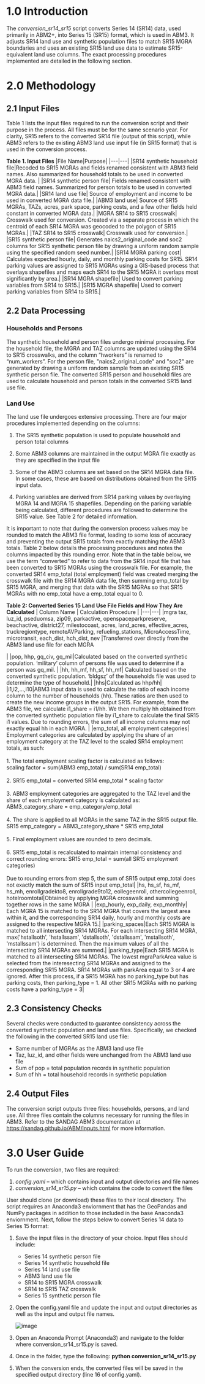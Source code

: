# 1.0 Introduction
The _conversion_sr14_sr15_ script converts Series 14 (SR14) data, used primarily in ABM2+, into Series 15 (SR15) format, which is used in ABM3. It adjusts SR14 land use and synthetic population files to match SR15 MGRA boundaries and uses an existing SR15 land use data to estimate SR15-equivalent land use columns. The exact processing procedures implemented are detailed in the following section. 

# 2.0 Methodology
## 2.1 Input Files
Table 1 lists the input files required to run the conversion script and their purpose in the process. All files must be for the same scenario year. For clarity, SR15 refers to the converted SR14 file (output of this script), while ABM3 refers to the existing ABM3 land use input file (in SR15 format) that is used in the conversion process.

**Table 1. Input Files**
|File Name|Purpose|
|---|---|
|SR14 synthetic household file|Recoded to SR15 MGRAs and fields renamed consistent with ABM3 field names. Also summarized for household totals to be used in converted MGRA data. |
|SR14 synthetic person file| Fields renamed consistent with ABM3 field names. Summarized for person totals to be used in converted MGRA data.| 
|SR14 land use file| Source of employment and income to be used in converted MGRA data file.|
|ABM3 land use| Source of SR15 MGRAs, TAZs, acres, park space, parking costs, and a few other fields held constant in converted MGRA data.|
|MGRA SR14 to SR15 crosswalk| Crosswalk used for conversion. Created via a separate process in which the centroid of each SR14 MGRA was geocoded to the polygon of SR15 MGRAs.|
|TAZ SR14 to SR15 crosswalk| Crosswalk used for conversion.|
|SR15 synthetic person file| Generates naics2_original_code and soc2 columns for SR15 synthetic person file by drawing a uniform random sample using the specified random seed number.| 
|SR14 MGRA parking cost| Calculates expected hourly, daily, and monthly parking costs for SR15. SR14 parking values are assigned to SR15 MGRAs using a GIS-based process that overlays shapefiles and maps each SR14 to the SR15 MGRA it overlaps most significantly by area.|
|SR14 MGRA shapefile| Used to convert parking variables from SR14 to SR15.|
|SR15 MGRA shapefile| Used to convert parking variables from SR14 to SR15.|

## 2.2 Data Processing
### Households and Persons 
The synthetic household and person files undergo minimal processing. For the household file, the MGRA and TAZ columns are updated using the SR14 to SR15 crosswalks, and the column “hworkers” is renamed to “num_workers”. For the person file, "naics2_original_code" and "soc2" are generated by drawing a uniform random sample from an existing SR15 synthetic person file. The converted SR15 person and household files are used to calculate household and person totals in the converted SR15 land use file. 

### Land Use
The land use file undergoes extensive processing. There are four major procedures implemented depending on the columns: 
1) The SR15 synthetic population is used to populate household and person total columns 

2) Some ABM3 columns are maintained in the output MGRA file exactly as they are specified in the input file 

3) Some of the ABM3 columns are set based on the SR14 MGRA data file. In some cases, these are based on distributions obtained from the SR15 input data. 

4) Parking variables are derived from SR14 parking values by overlaying MGRA 14 and MGRA 15 shapefiles. Depending on the parking variable being calculated, different procedures are followed to determine the SR15 value. See Table 2 for detailed information. 

It is important to note that during the conversion process values may be rounded to match the ABM3 file format, leading to some loss of accuracy and preventing the output SR15 totals from exactly matching the ABM3 totals. Table 2 below details the processing procedures and notes the columns impacted by this rounding error. Note that in the table below, we use the term “converted” to refer to data from the SR14 input file that has been converted to SR15 MGRAs using the crosswalk file. For example, the converted SR14 emp_total (total employment) field was created merging the crosswalk file with the SR14 MGRA data file, then summing emp_total by SR15 MGRA, and merging that data with the SR15 MGRAs so that SR15 MGRAs with no emp_total have a emp_total equal to 0.

**Table 2: Converted Series 15 Land Use File Fields and How They Are Calculated**
| Column Name | Calculation Procedure |
|---|---|
|mgra taz, luz_id, pseduomsa, zip09, parkactive, openspaceparkpreserve, beachactive, district27, milestocoast, acres, land_acres, effective_acres, truckregiontype, remoteAVParking, refueling_stations, MicroAccessTime, microtransit, each_dist, hch_dist, nev |Transferred over directly from the ABM3 land use file for each MGRA</p>|
|pop, hhp, gq_civ, gq_mil|Calculated based on the converted synthetic population. ‘military’ column of persons file was used to determine if a person was gq_mil. |
|hh, hh_mf, hh_sf, hh_mf| Calculated based on the converted synthetic population. ‘bldgsz’ of the households file was used to determine the type of household.|
|hhs|Calculated as hhp/hh|
|i1,i2,…,i10|ABM3 input data is used to calculate the ratio of each income column to the number of households (hh). These ratios are then used to create the new income groups in the output SR15. For example, from the ABM3 file, we calculate i1_share = i1/hh. We then multiply hh obtained from the converted synthetic population file by i1_share to calculate the final SR15 i1 values. Due to rounding errors, the sum of all income columns may not exactly equal hh in each MGRA. |
|emp_total, all employment categories| Employment categories are calculated by applying the share of an employment category at the TAZ level to the scaled SR14 employment totals, as such: <br><br><ls>1. The total employment scaling factor is calculated as follows: <br>scaling factor = sum(ABM3 emp_total) / sum(SR14 emp_total)</ls><br><br><ls> 2. SR15 emp_total = converted SR14 emp_total * scaling factor</ls><br><br><ls>3. ABM3 employment categories are aggregated to the TAZ level and the share of each employment category is calculated as: <br> ABM3_category_share = emp_category/emp_total</ls><br><br><ls> 4. The share is applied to all MGRAs in the same TAZ in the SR15 output file. SR15 emp_category = ABM3_category_share * SR15 emp_total </ls><br><br><ls> 5. Final employment values are rounded to zero decimals. </ls><br><br><ls>6. SR15 emp_total is recalculated to maintain internal consistency and correct rounding errors: SR15 emp_total = sum(all SR15 employment categories) </ls><br><br> Due to rounding errors from step 5, the sum of SR15 output emp_total does not exactly match the sum of SR15 input emp_total|
|hs, hs_sf, hs_mf, hs_mh, enrollgradekto8, enrollgrade9to12, eollegeenroll, othercollegeenroll, hotelroomtotal|Obtained by applying MGRA crosswalk and summing together rows in the same MGRA |
|exp_hourly, exp_daily, exp_monthly| Each MGRA 15 is matched to the SR14 MGRA that covers the largest area within it, and the corresponding SR14 daily, hourly and monthly costs are assigned to the respective MGRA 15.|
|parking_spaces|Each SR15 MGRA is matched to all intersecting SR14 MGRAs. For each intersecting SR14 MGRA, max('hstallsoth', 'hstallssam', 'dstallsoth', 'dstallssam', 'mstallsoth', 'mstallssam') is determined. Then the maximum values of all the intersecting SR14 MGRAs are summed.|
|parking_type|Each SR15 MGRA is matched to all intersecting SR14 MGRAs. The lowest mgraParkArea value is selected from the interesecting SR14 MGRAs and assigned to the corresponding SR15 MGRA. SR14 MGRAs with parkArea equal to 3 or 4 are ignored. After this process, if a SR15 MGRA has no parking_type but has parking costs, then parking_type = 1. All other SR15 MGRAs with no parking costs have a parking_type = 3|


## 2.3 Consistency Checks
Several checks were conducted to guarantee consistency across the converted synthetic population and land use files. Specifically, we checked the following in the converted SR15 land use file:
-	Same number of MGRAs as the ABM3 land use file
-	Taz, luz_id, and other fields were unchanged from the ABM3 land use file
-	Sum of pop = total population records in synthetic population
-	Sum of hh = total household records in synthetic population

## 2.4 Output Files
The conversion script outputs three files: households, persons, and land use. All three files contain the columns necessary for running the files in ABM3. Refer to the SANDAG ABM3 documentation at https://sandag.github.io/ABM/inputs.html for more information. 

# 3.0 User Guide
To run the conversion, two files are required: 
1.	_config.yaml_ – which contains input and output directories and file names
2.	_conversion_sr14_sr15.py_ – which contains the code to convert the files 

User should clone (or download) these files to their local directory. The script requires an Anaconda3 enviornment that has the GeoPandas and NumPy packages in addition to those included in the base Anaconda3 enviornment. Next, follow the steps below to convert Series 14 data to Series 15 format:  
1.	Save the input files in the directory of your choice. Input files should include: 
    - Series 14 synthetic person file
    - Series 14 synthetic household file
    - Series 14 land use file
    - ABM3 land use file
    - SR14 to SR15 MGRA crosswalk 
    - SR14 to SR15 TAZ crosswalk
    - Series 15 synthetic person file
2.	Open the config.yaml file and update the input and output directories as well as the input and output file names. 

    ![image](images/config.png)

3.	Open an Anaconda Prompt (Anaconda3) and navigate to the folder where conversion_sr14_sr15.py is saved.
4.	Once in the folder, type the following: **python conversion_sr14_sr15.py**
5.	When the conversion ends, the converted files will be saved in the specified output directory (line 16 of config.yaml). 



